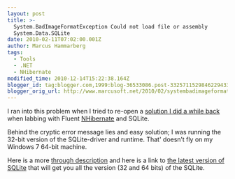 ```yaml
---
layout: post
title: >-
  System.BadImageFormatException Could not load file or assembly
  System.Data.SQLite
date: 2010-02-11T07:02:00.001Z
author: Marcus Hammarberg
tags:
  - Tools
  - .NET
  - NHibernate
modified_time: 2010-12-14T15:22:38.164Z
blogger_id: tag:blogger.com,1999:blog-36533086.post-3325711529846229433
blogger_orig_url: http://www.marcusoft.net/2010/02/systembadimageformatexception-could-not.html
---
```



I ran into this problem when I tried to re-open a <a
href="http://www.marcusoft.net/2009/09/automapping-with-fluentnhibernate.html"
target="_blank">solution I did a while back</a> when labbing with Fluent
<a href="https://www.hibernate.org/343.html"
target="_blank">NHibernate</a> and SQLite.

Behind the cryptic error message lies and easy solution; I was running
the 32-bit version of the SQLite-driver and runtime. That' doesn’t fly
on my Windows 7 64-bit machine.

Here is a more <a
href="http://www.bennymichielsen.be/post/2009/10/12/Using-SQLite-in-64-bit-NET-environments.aspx"
target="_blank">through description</a> and here is a link to
<a href="http://sourceforge.net/projects/sqlite-dotnet2/files/"
target="_blank">the latest version of SQLite</a> that will get you all
the version (32 and 64 bits) of the SQLite.
